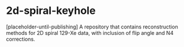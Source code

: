 # 2d-spiral-keyhole
[placeholder-until-publishing] A repository that contains reconstruction methods for 2D spiral 129-Xe data, with inclusion of flip angle and N4 corrections. 
